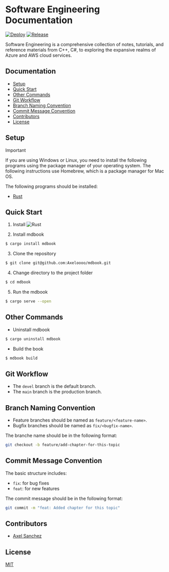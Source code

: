 # Software Engineering Documentation

[![Deploy](https://github.com/Axeloooo/mdbook/actions/workflows/deploy.yaml/badge.svg)](https://github.com/Axeloooo/mdbook/actions/workflows/deploy.yaml)
[![Release](https://github.com/Axeloooo/mdbook/actions/workflows/release.yaml/badge.svg)](https://github.com/Axeloooo/mdbook/actions/workflows/release.yaml)

Software Engineering is a comprehensive collection of notes, tutorials, and reference materials from C++, C#, to exploring the expansive realms of Azure and AWS cloud services.

## Documentation

- [Setup](#setup)
- [Quick Start](#quick-start)
- [Other Commands](#other-commands)
- [Git Workflow](#git-workflow)
- [Branch Naming Convention](#branch-naming-convention)
- [Commit Message Convention](#commit-message-convention)
- [Contributors](#contributors)
- [License](#license)

## Setup

> [!IMPORTANT]
>
> If you are using Windows or Linux, you need to install the following programs using the package manager of your operating system. The following instructions use Homebrew, which is a package manager for Mac OS.

The following programs should be installed:

- [Rust](https://www.rust-lang.org/tools/install)

## Quick Start

1. Install ![Rust](https://www.rust-lang.org/tools/install)

2. Install mdbook

```bash
$ cargo install mdbook
```

3. Clone the repository

```bash
$ git clone git@github.com:Axeloooo/mdbook.git
```

4. Change directory to the project folder

```bash
$ cd mdbook
```

5. Run the mdbook

```bash
$ cargo serve --open
```

## Other Commands

- Uninstall mdbook

```bash
$ cargo uninstall mdbook
```

- Build the book

```bash
$ mdbook build
```

## Git Workflow

- The `devel` branch is the default branch.
- The `main` branch is the production branch.

## Branch Naming Convention

- Feature branches should be named as `feature/<feature-name>`.
- Bugfix branches should be named as `fix/<bugfix-name>`.

The branche name should be in the following format:

```bash
git checkout -b feature/add-chapter-for-this-topic
```

## Commit Message Convention

The basic structure includes:

- `fix`: for bug fixes
- `feat`: for new features

The commit message should be in the following format:

```bash
git commit -m "feat: Added chapter for this topic"
```

## Contributors

- [Axel Sanchez](https://github.com/Axeloooo)

## License

[MIT](https://opensource.org/licenses/MIT)
